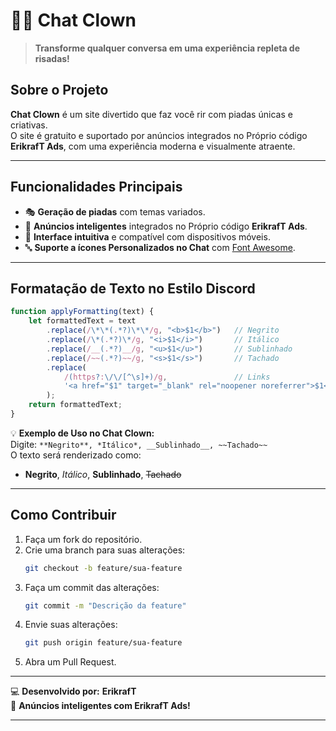 # 🤡💬 **Chat Clown**  

> **Transforme qualquer conversa em uma experiência repleta de risadas!**  

## **Sobre o Projeto**  
**Chat Clown** é um site divertido que faz você rir com piadas únicas e criativas.  
O site é gratuito e suportado por anúncios integrados no Próprio código **ErikrafT Ads**, com uma experiência moderna e visualmente atraente.  

---

## **Funcionalidades Principais**  
- 🎭 **Geração de piadas** com temas variados.  
- 📢 **Anúncios inteligentes** integrados no Próprio código **ErikrafT Ads**.  
- 🌟 **Interface intuitiva** e compatível com dispositivos móveis.  
- 🔤 **Suporte a ícones Personalizados no Chat** com [Font Awesome](https://fontawesome.com/).  

---

## **Formatação de Texto no Estilo Discord**  

```javascript
function applyFormatting(text) {
    let formattedText = text
        .replace(/\*\*(.*?)\*\*/g, "<b>$1</b>")   // Negrito
        .replace(/\*(.*?)\*/g, "<i>$1</i>")       // Itálico
        .replace(/__(.*?)__/g, "<u>$1</u>")       // Sublinhado
        .replace(/~~(.*?)~~/g, "<s>$1</s>")       // Tachado
        .replace(
            /(https?:\/\/[^\s]+)/g,               // Links
            '<a href="$1" target="_blank" rel="noopener noreferrer">$1</a>'
        );
    return formattedText;
}
```

💡 **Exemplo de Uso no Chat Clown:**  
Digite: `**Negrito**, *Itálico*, __Sublinhado__, ~~Tachado~~`  
O texto será renderizado como:  
- **Negrito**, *Itálico*, __Sublinhado__, ~~Tachado~~  

---

## **Como Contribuir**  
1. Faça um fork do repositório.  
2. Crie uma branch para suas alterações:  
   ```bash
   git checkout -b feature/sua-feature
   ```  
3. Faça um commit das alterações:  
   ```bash
   git commit -m "Descrição da feature"
   ```  
4. Envie suas alterações:  
   ```bash
   git push origin feature/sua-feature
   ```  
5. Abra um Pull Request.  

---

💻 **Desenvolvido por:** **ErikrafT**  
📢 **Anúncios inteligentes com ErikrafT Ads!**  

--- 
